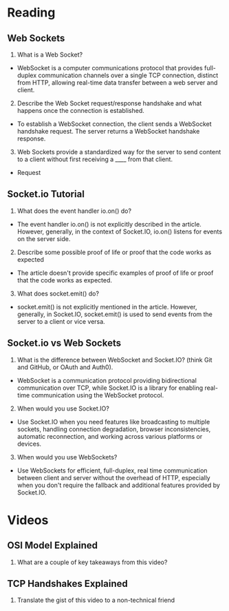 # Reading

## Web Sockets

1. What is a Web Socket?
  - WebSocket is a computer communications protocol that provides full-duplex communication channels over a single TCP connection, distinct from HTTP, allowing real-time data transfer between a web server and client.

2. Describe the Web Socket request/response handshake and what happens once the connection is established.
  - To establish a WebSocket connection, the client sends a WebSocket handshake request. The server returns a WebSocket handshake response.

3. Web Sockets provide a standardized way for the server to send content to a client without first receiving a ____ from that client.
  - Request

## Socket.io Tutorial

1. What does the event handler io.on() do?
  - The event handler io.on() is not explicitly described in the article. However, generally, in the context of Socket.IO, io.on() listens for events on the server side.

2. Describe some possible proof of life or proof that the code works as expected
  - The article doesn't provide specific examples of proof of life or proof that the code works as expected.

3. What does socket.emit() do?
  - socket.emit() is not explicitly mentioned in the article. However, generally, in Socket.IO, socket.emit() is used to send events from the server to a client or vice versa.

## Socket.io vs Web Sockets

1. What is the difference between WebSocket and Socket.IO? (think Git and GitHub, or OAuth and Auth0).
  - WebSocket is a communication protocol providing bidirectional communication over TCP, while Socket.IO is a library for enabling real-time communication using the WebSocket protocol.

2. When would you use Socket.IO?
  - Use Socket.IO when you need features like broadcasting to multiple sockets, handling connection degradation, browser inconsistencies, automatic reconnection, and working across various platforms or devices.

3. When would you use WebSockets?
  - Use WebSockets for efficient, full-duplex, real time communication between client and server without the overhead of HTTP, especially when you don't require the fallback and additional features provided by Socket.IO.

# Videos

## OSI Model Explained

1. What are a couple of key takeaways from this video?

## TCP Handshakes Explained

1. Translate the gist of this video to a non-technical friend